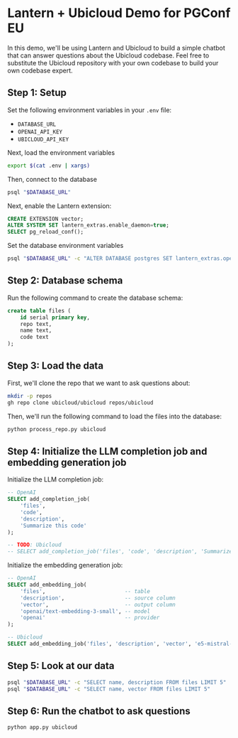 # Lantern + Ubicloud Demo for PGConf EU

In this demo, we'll be using Lantern and Ubicloud to build a simple chatbot that can answer questions about the Ubicloud codebase. Feel free to substitute the Ubicloud repository with your own codebase to build your own codebase expert.

## Step 1: Setup

Set the following environment variables in your `.env` file:

- `DATABASE_URL`
- `OPENAI_API_KEY`
- `UBICLOUD_API_KEY`

Next, load the environment variables

```bash
export $(cat .env | xargs)
```

Then, connect to the database

```bash
psql "$DATABASE_URL"
```

Next, enable the Lantern extension:

```sql
CREATE EXTENSION vector;
ALTER SYSTEM SET lantern_extras.enable_daemon=true;
SELECT pg_reload_conf();
```

Set the database environment variables

```bash
psql "$DATABASE_URL" -c "ALTER DATABASE postgres SET lantern_extras.openai_token='$OPENAI_API_KEY'"
```

## Step 2: Database schema

Run the following command to create the database schema:

```sql
create table files (
    id serial primary key,
    repo text,
    name text,
    code text
);
```

## Step 3: Load the data

First, we'll clone the repo that we want to ask questions about:

```bash
mkdir -p repos
gh repo clone ubicloud/ubicloud repos/ubicloud
```

Then, we'll run the following command to load the files into the database:

```bash
python process_repo.py ubicloud
```

## Step 4: Initialize the LLM completion job and embedding generation job

Initialize the LLM completion job:

```sql
-- OpenAI
SELECT add_completion_job(
    'files',
    'code',
    'description',
    'Summarize this code'
);

-- TODO: Ubicloud
-- SELECT add_completion_job('files', 'code', 'description', 'Summarize this code', 'TEXT', 'llama-3-2-3b-it', 100, runtime_params=>'{"base_url": "https://e5-mistral-7b-it.ai.ubicloud.com"}');
```

Initialize the embedding generation job:

```sql
-- OpenAI
SELECT add_embedding_job(
    'files',                         -- table
    'description',                   -- source column
    'vector',                        -- output column
    'openai/text-embedding-3-small', -- model
    'openai'                         -- provider
);

-- Ubicloud
SELECT add_embedding_job('files', 'description', 'vector', 'e5-mistral-7b-it', 'openai', runtime_params=>'{"base_url": "https://llama-3-2-3b-it.ai.ubicloud.com"}');
```

## Step 5: Look at our data

```bash
psql "$DATABASE_URL" -c "SELECT name, description FROM files LIMIT 5"
psql "$DATABASE_URL" -c "SELECT name, vector FROM files LIMIT 5"
```

## Step 6: Run the chatbot to ask questions

```bash
python app.py ubicloud
```
